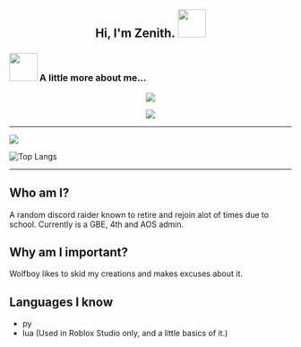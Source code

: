 <h2 align="center"> Hi, I'm Zenith. <img src="https://media.giphy.com/media/mGcNjsfWAjY5AEZNw6/giphy.gif" width="50"></h2>

### <img src="https://media.giphy.com/media/VgCDAzcKvsR6OM0uWg/giphy.gif" width="50"> A little more about me...  

<div align="center">
  
  ![](https://komarev.com/ghpvc/?username=zendivinity&color=gray)
  
  <img src="https://discord.c99.nl/widget/theme-4/968117762281066526.png"></img>
  
</div>

---

<a href="">
  <img align="centre" src="https://github-readme-stats.vercel.app/api?username=zenithxv&count_private=true&include_all_commits=true&show_icons=true&title_color=007bff&text_color=e7e7e7&icon_color=007bff&bg_color=171c28" />
</a>

![Top Langs](https://github-readme-stats.vercel.app/api/top-langs/?username=zenithxv&layout=compact&title_color=007bff&text_color=e7e7e7&icon_color=007bff&bg_color=171c28)

---

## Who am I?
A random discord raider known to retire and rejoin alot of times due to school. Currently is a GBE, 4th and AOS admin.

## Why am I important?
Wolfboy likes to skid my creations and makes excuses about it.

## Languages I know
* py
* lua (Used in Roblox Studio only, and a little basics of it.)

<!---
zenithxv/zenithxv is a ✨ special ✨ repository because its `README.md` (this file) appears on your GitHub profile.
You can click the Preview link to take a look at your changes.
--->
